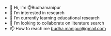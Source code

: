 - 👋 Hi, I’m @Budhamanipur
- 👀 I’m interested in research
- 🌱 I’m currently learning educational research
- 💞️ I’m looking to collaborate on literature search
- 📫 How to reach me budha.manipur@gmail.com

<!---
Budhamanipur/Budhamanipur is a ✨ special ✨ repository because its `README.md` (this file) appears on your GitHub profile.
You can click the Preview link to take a look at your changes.
--->
